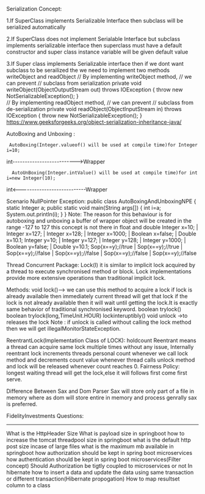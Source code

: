 Serialization Concept:

1.If SuperClass implements Serializable Interface then subclass will be serialized automatically

2.If SuperClass does not implement Serialable Interface but subclass implements serializable interface then superclass
  must have a default constructor and super class instance variable will be given default value

3.If Super class implements Serializable interface then if we dont want subclass to be serailized the we need to implement two methods
   writeObject and readObject
   // By implementing writeObject method, 
   // we can prevent
   // subclass from serialization
   private void writeObject(ObjectOutputStream out) throws IOException
    {
        throw new NotSerializableException();
    }     
    // By implementing readObject method, 
    // we can prevent
    // subclass from de-serialization
    private void readObject(ObjectInputStream in) throws IOException
    {
        throw new NotSerializableException();
    }
https://www.geeksforgeeks.org/object-serialization-inheritance-java/


AutoBoxing and Unboxing :

     AutoBoxing(Integer.valueof() will be used at compile time)for Integer i=10;
int-------------------------->Wrapper

      AutoUnBoxing(Integer.intValue() will be used at compile time)for int i=new Integer(10);
int<---------------------------Wrapper
   
   Scenario NullPointer Exception:
           public class AutoBoxingAndUnboxingNPE {
    static Integer a;
    public static void main(String args[]) {
       int i=a;
       System.out.println(i);
    }
}
Note: 
The reason for this behaviour is for autoboxing and unboxing a buffer of wrapper object will be created in the range -127 to 127 
this concept is not there in float and double 
Integer x=10;      |  Integer x=127;    |  Integer x=128;         |    Integer x=1000;    | Boolean x=false;  |  Double x=10.1;
Integer y=10;	     |  Integer y=127; 	   |  Integer y=128; 	      |    Integer y=1000;    | Boolean y=false;  |  Double y=10.1;
Sop(x==y);//true   |  Sop(x==y);//true	|  Sop(x==y);//false	    |    Sop(x==y);//false  | Sop(x==y);//false  |  Sop(x==y);//false


Thread Concurrent Package:
Lock(I)
it is similar to implicit lock acquired by a thread to execute synchronised method or block.
Lock implementations provide more extensive operations than traditional implicit lock.

Methods:
void lock()--> we can use this method to acquire a lock if lock is already available then immediately current thread will get that lock
               if the lock is not already available then it will wait until getting the lock.It is exactly same behavior of traditional synchronised keyword.
boolean trylock()
boolean trylock(long,TimeUnit.HOUR)
lockinteruptibly()
void unlock ->to releases the lock
Note : if unlock is called without calling the lock method then we will get illegalMonitorStateException.


ReentrantLock(Implementation Class of LOCK): holdcount
Reentrant means a thread can acquire same lock multiple times without any issue, Internally reentrant lock increments threads personal count whenever we call lock
method and decrements count value whenever thread calls unlock method and lock will be released whenever count reaches 0.
Fairness Policy:
longest waiting thread will get the lock,else it will follows first come first serve.


Difference Between Sax and Dom Parser
Sax will store only part of a file in memory where as dom will store entire in memory and process genrally sax is preferred.



FidelityInvestments Questions:
________________________________________________________________
What is the HttpHeader Size
What is payload size in springboot
how to increase the tomcat threadpool size in springboot
what is the default http post size
incase of large files what is the maximum mb available in springboot
how authorization should be kept in spring boot microservices
how authentication should be kept in spring boot microservices(Filter concept)
Should Authorization be tigtly coupled to microservices or not
In hibernate how to insert a data and update the data using same transaction or different transaction(Hibernate propogation)
How to map resultset column to a class
